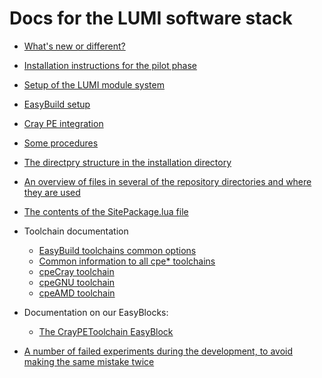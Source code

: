 # Docs for the LUMI software stack

  * [What's new or different?](whats_new.md)

  * [Installation instructions for the pilot phase](start_on_LUMI_pilot.md)

  * [Setup of the LUMI module system](module_setup.md)
  * [EasyBuild setup](easybuild_setup.md)
  * [Cray PE integration](CrayPE_integration.md)
  * [Some procedures](procedures.md)
  * [The directpry structure in the installation directory](directory_structure.md)
  * [An overview of files in several of the repository directories and where they
    are used](files_used.md)
  * [The contents of the SitePackage.lua file](SitePackage.md)

  * Toolchain documentation
      * [EasyBuild toolchains common options](Toolchains/toolchain_common.md)
      * [Common information to all cpe* toolchains](Toolchains/toolchain_cpe_common.md)
      * [cpeCray toolchain](Toolchains/cpeCray.md)
      * [cpeGNU toolchain](Toolchains/cpeGNU.md)
      * [cpeAMD toolchain](Toolchains/cpeAMD.md)

  * Documentation on our EasyBlocks:
      * [The CrayPEToolchain EasyBlock](CrayPEToolchain.md)

  * [A number of failed experiments during the development, to avoid making the
    same mistake twice](failed_experiments.md)

